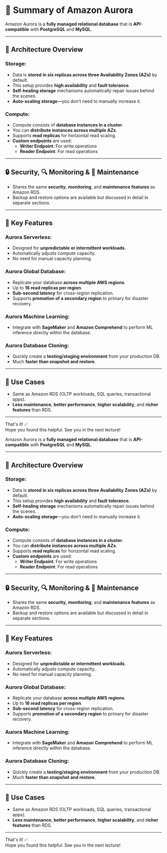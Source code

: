 # 📘 Summary of Amazon Aurora

Amazon Aurora is a **fully managed relational database** that is **API-compatible** with **PostgreSQL** and **MySQL**.

---

## 🔧 Architecture Overview

### Storage:
- Data is **stored in six replicas across three Availability Zones (AZs)** by default.
- This setup provides **high availability** and **fault tolerance**.
- **Self-healing storage** mechanisms automatically repair issues behind the scenes.
- **Auto-scaling storage**—you don’t need to manually increase it.

### Compute:
- Compute consists of **database instances in a cluster**.
- You can **distribute instances across multiple AZs**.
- Supports **read replicas** for horizontal read scaling.
- **Custom endpoints** are used:
  - **Writer Endpoint**: For write operations
  - **Reader Endpoint**: For read operations

---

## 🔒 Security, 🔍 Monitoring & 🔧 Maintenance
- Shares the same **security**, **monitoring**, and **maintenance features** as Amazon RDS.
- Backup and restore options are available but discussed in detail in separate sections.

---

## 🌟 Key Features

### Aurora Serverless:
- Designed for **unpredictable or intermittent workloads**.
- Automatically adjusts compute capacity.
- No need for manual capacity planning.

### Aurora Global Database:
- Replicate your database **across multiple AWS regions**.
- Up to **16 read replicas per region**.
- **Sub-second latency** for cross-region replication.
- Supports **promotion of a secondary region** to primary for disaster recovery.

### Aurora Machine Learning:
- Integrate with **SageMaker** and **Amazon Comprehend** to perform ML inference directly within the database.

### Aurora Database Cloning:
- Quickly create a **testing/staging environment** from your production DB.
- Much **faster than snapshot and restore**.

---

## 📌 Use Cases
- Same as Amazon RDS (OLTP workloads, SQL queries, transactional apps).
- **Less maintenance**, **better performance**, **higher scalability**, and **richer features** than RDS.

---

That's it! ✅  
Hope you found this helpful. See you in the next lecture!


Amazon Aurora is a **fully managed relational database** that is **API-compatible** with **PostgreSQL** and **MySQL**.

---

## 🔧 Architecture Overview

### Storage:
- Data is **stored in six replicas across three Availability Zones (AZs)** by default.
- This setup provides **high availability** and **fault tolerance**.
- **Self-healing storage** mechanisms automatically repair issues behind the scenes.
- **Auto-scaling storage**—you don’t need to manually increase it.

### Compute:
- Compute consists of **database instances in a cluster**.
- You can **distribute instances across multiple AZs**.
- Supports **read replicas** for horizontal read scaling.
- **Custom endpoints** are used:
  - **Writer Endpoint**: For write operations
  - **Reader Endpoint**: For read operations

---

## 🔒 Security, 🔍 Monitoring & 🔧 Maintenance
- Shares the same **security**, **monitoring**, and **maintenance features** as Amazon RDS.
- Backup and restore options are available but discussed in detail in separate sections.

---

## 🌟 Key Features

### Aurora Serverless:
- Designed for **unpredictable or intermittent workloads**.
- Automatically adjusts compute capacity.
- No need for manual capacity planning.

### Aurora Global Database:
- Replicate your database **across multiple AWS regions**.
- Up to **16 read replicas per region**.
- **Sub-second latency** for cross-region replication.
- Supports **promotion of a secondary region** to primary for disaster recovery.

### Aurora Machine Learning:
- Integrate with **SageMaker** and **Amazon Comprehend** to perform ML inference directly within the database.

### Aurora Database Cloning:
- Quickly create a **testing/staging environment** from your production DB.
- Much **faster than snapshot and restore**.

---

## 📌 Use Cases
- Same as Amazon RDS (OLTP workloads, SQL queries, transactional apps).
- **Less maintenance**, **better performance**, **higher scalability**, and **richer features** than RDS.

---

That's it! ✅  
Hope you found this helpful. See you in the next lecture!
